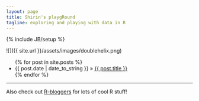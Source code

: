 ```yaml
---
layout: page
title: Shirin's playgRound
tagline: exploring and playing with data in R
---
```

{% include JB/setup %}

![]({{ site.url }}/assets/images/doublehelix.png)

<ul class="posts">
  {% for post in site.posts %}
    <li><span>{{ post.date | date_to_string }}</span> &raquo; <a href="{{ BASE_PATH }}{{ post.url }}">{{ post.title }}</a></li>
  {% endfor %}
</ul>

-----

Also check out [R-bloggers](http://www.R-bloggers.com) for lots of cool R stuff!
